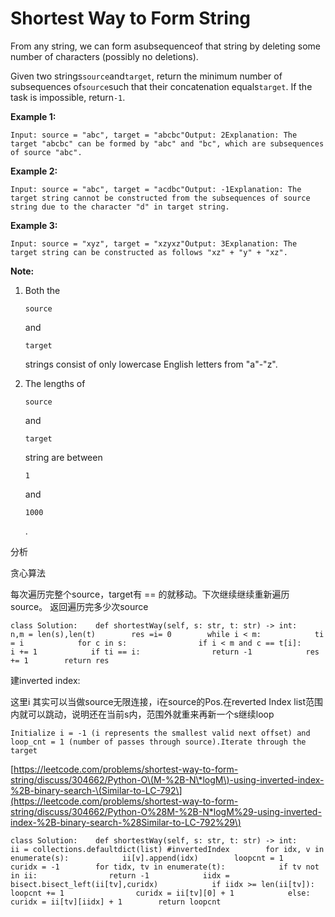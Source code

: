 # Shortest Way to Form String

From any string, we can form asubsequenceof that string by deleting some number of characters \(possibly no deletions\).

Given two strings`source`and`target`, return the minimum number of subsequences of`source`such that their concatenation equals`target`. If the task is impossible, return`-1`.

**Example 1:**

```text
Input: source = "abc", target = "abcbc"Output: 2Explanation: The target "abcbc" can be formed by "abc" and "bc", which are subsequences of source "abc".
```

**Example 2:**

```text
Input: source = "abc", target = "acdbc"Output: -1Explanation: The target string cannot be constructed from the subsequences of source string due to the character "d" in target string.
```

**Example 3:**

```text
Input: source = "xyz", target = "xzyxz"Output: 3Explanation: The target string can be constructed as follows "xz" + "y" + "xz".
```

**Note:**

1. Both the

   `source`

   and

   `target`

   strings consist of only lowercase English letters from "a"-"z".

2. The lengths of

   `source`

   and

   `target`

   string are between

   `1`

   and

   `1000`

   .

分析

贪心算法

每次遍历完整个source，target有 == 的就移动。下次继续继续重新遍历source。 返回遍历完多少次source

```text
class Solution:    def shortestWay(self, s: str, t: str) -> int:        n,m = len(s),len(t)        res =i= 0        while i < m:            ti = i            for c in s:                if i < m and c == t[i]:                    i += 1            if ti == i:                return -1            res += 1        return res
```

建inverted index:

这里i 其实可以当做source无限连接，i在source的Pos.在reverted Index list范围内就可以跳动，说明还在当前s内，范围外就重来再新一个s继续loop

```text
Initialize i = -1 (i represents the smallest valid next offset) and loop_cnt = 1 (number of passes through source).Iterate through the target
```

[https://leetcode.com/problems/shortest-way-to-form-string/discuss/304662/Python-O\(M-%2B-N\*logM\)-using-inverted-index-%2B-binary-search-\(Similar-to-LC-792\](https://leetcode.com/problems/shortest-way-to-form-string/discuss/304662/Python-O%28M-%2B-N*logM%29-using-inverted-index-%2B-binary-search-%28Similar-to-LC-792%29\)

```text
class Solution:    def shortestWay(self, s: str, t: str) -> int:        ii = collections.defaultdict(list) #invertedIndex        for idx, v in enumerate(s):            ii[v].append(idx)        loopcnt = 1        curidx = -1        for tidx, tv in enumerate(t):            if tv not in ii:                return -1            iidx = bisect.bisect_left(ii[tv],curidx)            if iidx >= len(ii[tv]):                loopcnt += 1                curidx = ii[tv][0] + 1            else:                curidx = ii[tv][iidx] + 1        return loopcnt
```

